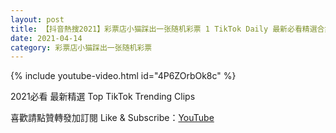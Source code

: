```yaml
---
layout: post
title: 【抖音熱搜2021】彩票店小猫踩出一张随机彩票 1 TikTok Daily 最新必看精選合集2021 04 14
date: 2021-04-14
category: 彩票店小猫踩出一张随机彩票
---
```


{% include youtube-video.html id="4P6ZOrbOk8c" %}

2021必看 最新精選 Top TikTok Trending Clips

喜歡請點贊轉發加訂閱 Like & Subscribe：[YouTube](https://www.youtube.com/channel/UCAoR7VcanIPd04uEq_GIylA/videos)

